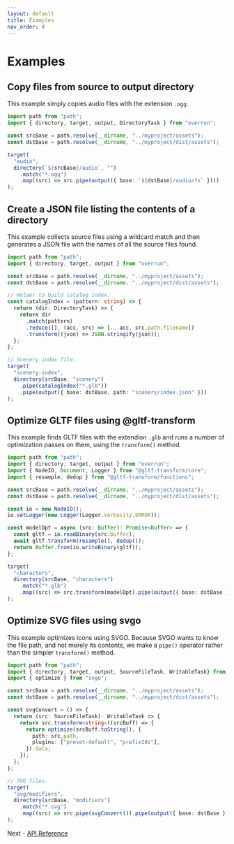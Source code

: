 ```yaml
---
layout: default
title: Examples
nav_order: 4
---
```


# Examples

## Copy files from source to output directory

This example simply copies audio files with the extension `.ogg`.

```ts
import path from "path";
import { directory, target, output, DirectoryTask } from "overrun";

const srcBase = path.resolve(__dirname, "../myproject/assets");
const dstBase = path.resolve(__dirname, "../myproject/dist/assets");

target(
  "audio",
  directory(`${srcBase}/audio`, "")
    .match("*.ogg")
    .map((src) => src.pipe(output({ base: `${dstBase}/audio/fx` })))
);
```

## Create a JSON file listing the contents of a directory

This example collects source files using a wildcard match and then generates a JSON
file with the names of all the source files found.

```ts
import path from "path";
import { directory, target, output } from "overrun";

const srcBase = path.resolve(__dirname, "../myproject/assets");
const dstBase = path.resolve(__dirname, "../myproject/dist/assets");

// Helper to build catalog index.
const catalogIndex = (pattern: string) => {
  return (dir: DirectoryTask) => {
    return dir
      .match(pattern)
      .reduce([], (acc, src) => [...acc, src.path.filename])
      .transform((json) => JSON.stringify(json));
  };
};

// Scenery index file.
target(
  "scenery-index",
  directory(srcBase, "scenery")
    .pipe(catalogIndex("*.glb"))
    .pipe(output({ base: dstBase, path: "scenery/index.json" }))
);

```

## Optimize GLTF files using @gltf-transform

This example finds GLTF files with the extendion `.glb` and runs a number of optimization
passes on them, using the `transform()` method.

```ts
import path from "path";
import { directory, target, output } from "overrun";
import { NodeIO, Document, Logger } from "@gltf-transform/core";
import { resample, dedup } from "@gltf-transform/functions";

const srcBase = path.resolve(__dirname, "../myproject/assets");
const dstBase = path.resolve(__dirname, "../myproject/dist/assets");

const io = new NodeIO();
io.setLogger(new Logger(Logger.Verbosity.ERROR));

const modelOpt = async (src: Buffer): Promise<Buffer> => {
  const gltf = io.readBinary(src.buffer);
  await gltf.transform(resample(), dedup());
  return Buffer.from(io.writeBinary(gltf));
};

target(
  "characters",
  directory(srcBase, "characters")
    .match("*.glb")
    .map((src) => src.transform(modelOpt).pipe(output({ base: dstBase })))
);
```

## Optimize SVG files using svgo

This example optimizes icons using SVGO. Because SVGO wants to know the file path, and not
merely its contents, we make a `pipe()` operator rather than the simpler `transform()` method.

```ts
import path from "path";
import { directory, target, output, SourceFileTask, WritableTask} from "overrun";
import { optimize } from "svgo";

const srcBase = path.resolve(__dirname, "../myproject/assets");
const dstBase = path.resolve(__dirname, "../myproject/dist/assets");

const svgConvert = () => {
  return (src: SourceFileTask): WritableTask => {
    return src.transform<string>((srcBuff) => {
      return optimize(srcBuff.toString(), {
        path: src.path,
        plugins: ["preset-default", "prefixIds"],
      }).data;
    });
  };
};

// SVG files.
target(
  "svg/modifiers",
  directory(srcBase, "modifiers")
    .match("*.svg")
    .map((src) => src.pipe(svgConvert()).pipe(output({ base: dstBase })))
);
```

Next - [API Reference](./api/modules/index.html)
